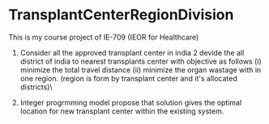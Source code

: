 # TransplantCenterRegionDivision
This is my course project of IE-709 (IEOR for Healthcare)

1. Consider all the approved transplant center in india 
2 devide the all district of india to nearest transplants center with objective as follows
    (i) minimize the total travel distance 
    (ii) minimize the organ wastage with in one region.    (region is form by transplant center and it's allocated districts)\

3. Integer progrmming model propose that solution gives the optimal location for new transplant center within the existing system.
